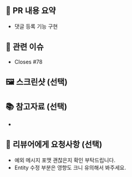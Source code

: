 ## 📌 PR 내용 요약
- 댓글 등록 기능 구현

## 🔗 관련 이슈
- Closes #78

## 🖼️ 스크린샷 (선택)


## 📚 참고자료 (선택)
- 

## 🙋 리뷰어에게 요청사항 (선택)
- 예외 메시지 포맷 괜찮은지 확인 부탁드립니다.
- Entity 수정 부분은 영향도 크니 유의해서 봐주세요.